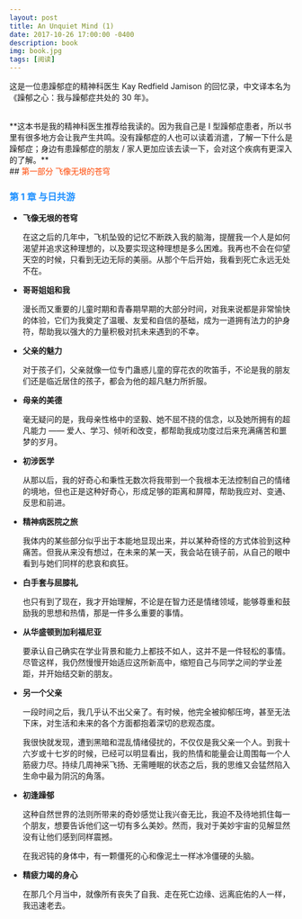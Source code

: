 ```yaml
---
layout: post
title: An Unquiet Mind (1)
date: 2017-10-26 17:00:00 -0400
description: book
img: book.jpg
tags: [阅读]
---
```


这是一位患躁郁症的精神科医生 Kay Redfield Jamison 的回忆录，中文译本名为《躁郁之心：我与躁郁症共处的 30 年》。

<br>
**这本书是我的精神科医生推荐给我读的。因为我自己是 I 型躁郁症患者，所以书里有很多地方会让我产生共鸣。没有躁郁症的人也可以读着消遣，了解一下什么是躁郁症；身边有患躁郁症的朋友 / 家人更加应该去读一下，会对这个疾病有更深入的了解。**


<br>
## <span style="color:OrangeRed">第一部分 飞像无垠的苍穹</span>


### <span style="color:DodgerBlue">第 1 章	与日共游</span>

- **飞像无垠的苍穹**


  在这之后的几年中，飞机坠毁的记忆不断跌入我的脑海，提醒我一个人是如何渴望并追求这种理想的，以及要实现这种理想是多么困难。我再也不会在仰望天空的时候，只看到无边无际的美丽。从那个午后开始，我看到死亡永远无处不在。

- **哥哥姐姐和我**

  漫长而又重要的儿童时期和青春期早期的大部分时间，对我来说都是非常愉快的体验，它们为我奠定了温暖、友爱和自信的基础，成为一道拥有法力的护身符，帮助我以强大的力量积极对抗未来遇到的不幸。

- **父亲的魅力**

  对于孩子们，父亲就像一位专门蛊惑儿童的穿花衣的吹笛手，不论是我的朋友们还是临近居住的孩子，都会为他的超凡魅力所折服。

- **母亲的美德**

  毫无疑问的是，我母亲性格中的坚毅、她不屈不挠的信念，以及她所拥有的超凡能力 —— 爱人、学习、倾听和改变，都帮助我成功度过后来充满痛苦和噩梦的岁月。

- **初涉医学**

  从那以后，我的好奇心和秉性无数次将我带到一个我根本无法控制自己的情绪的境地，但也正是这种好奇心，形成足够的距离和屏障，帮助我应对、变通、反思和前进。

- **精神病医院之旅**

  我体内的某些部分似乎出于本能地显现出来，并以某种奇怪的方式体验到这种痛苦。但我从来没有想过，在未来的某一天，我会站在镜子前，从自己的眼中看到与她们同样的悲哀和疯狂。

- **白手套与屈膝礼**

  也只有到了现在，我才开始理解，不论是在智力还是情绪领域，能够尊重和鼓励我的思想和热情，那是一件多么重要的事情。

- **从华盛顿到加利福尼亚**

  要承认自己确实在学业背景和能力上都技不如人，这并不是一件轻松的事情。尽管这样，我仍然慢慢开始适应这所新高中，缩短自己与同学之间的学业差距，并开始结交新的朋友。

- **另一个父亲**

  一段时间之后，我几乎认不出父亲了。有时候，他完全被抑郁压垮，甚至无法下床，对生活和未来的各个方面都抱着深切的悲观态度。

  我很快就发现，遭到黑暗和混乱情绪侵扰的，不仅仅是我父亲一个人。到我十六岁或十七岁的时候，已经可以明显看出，我的热情和能量会让周围每一个人筋疲力尽。持续几周神采飞扬、无需睡眠的状态之后，我的思维又会猛然陷入生命中最为阴沉的角落。

- **初逢躁郁**

  这种自然世界的法则所带来的奇妙感觉让我兴奋无比，我迫不及待地抓住每一个朋友，想要告诉他们这一切有多么美妙。然而，我对于美妙宇宙的见解显然没有让他们感到同样震撼。

  在我迟钝的身体中，有一颗僵死的心和像泥土一样冰冷僵硬的头脑。

- **精疲力竭的身心**

  在那几个月当中，就像所有丧失了自我、走在死亡边缘、远离庇佑的人一样，我迅速老去。